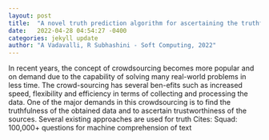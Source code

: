 ```yaml
---
layout: post
title:  "A novel truth prediction algorithm for ascertaining the truthfulness of the data and reliability of the users in crowdsourcing application"
date:   2022-04-28 04:54:27 -0400
categories: jekyll update
author: "A Vadavalli, R Subhashini - Soft Computing, 2022"
---
```

In recent years, the concept of crowdsourcing becomes more popular and on demand due to the capability of solving many real-world problems in less time. The crowd-sourcing has several ben-efits such as increased speed, flexibility and efficiency in terms of collecting and processing the data. One of the major demands in this crowdsourcing is to find the truthfulness of the obtained data and to ascertain trustworthiness of the sources. Several existing approaches are used for truth Cites: Squad: 100,000+ questions for machine comprehension of text
